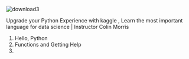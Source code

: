 ![download3](https://user-images.githubusercontent.com/64675035/162595652-b732dde0-18f0-45f4-a6ba-9d7ebdf4aafa.png)

Upgrade your Python Experience with kaggle , Learn the most important language for data science | Instructor Colin Morris

1. Hello, Python
2. Functions and Getting Help
3. 
